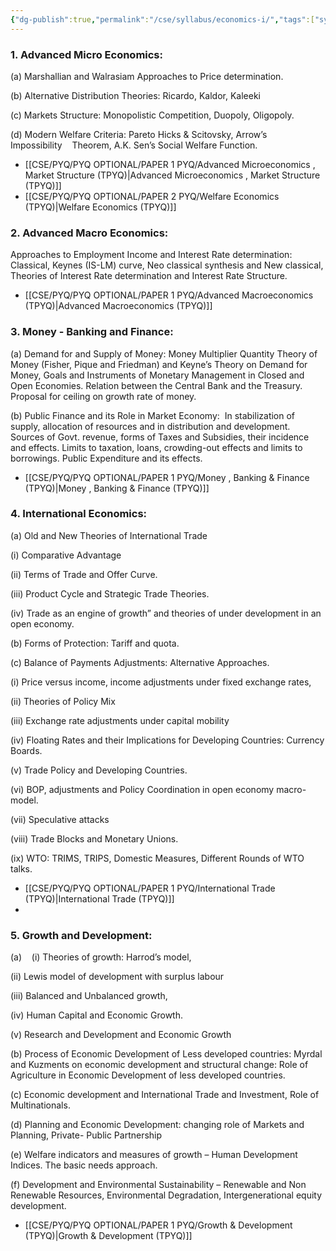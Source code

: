 ```yaml
---
{"dg-publish":true,"permalink":"/cse/syllabus/economics-i/","tags":["syllabus","Navigation"]}
---
```



### 1. Advanced Micro Economics:

(a) Marshallian and Walrasiam Approaches to Price determination.

(b) Alternative Distribution Theories: Ricardo, Kaldor, Kaleeki

(c) Markets Structure: Monopolistic Competition, Duopoly, Oligopoly.

(d) Modern Welfare Criteria: Pareto Hicks & Scitovsky, Arrow’s Impossibility    Theorem, A.K. Sen’s Social Welfare Function. 

- [[CSE/PYQ/PYQ OPTIONAL/PAPER 1 PYQ/Advanced Microeconomics , Market Structure (TPYQ)\|Advanced Microeconomics , Market Structure (TPYQ)]]
- [[CSE/PYQ/PYQ OPTIONAL/PAPER 2 PYQ/Welfare Economics (TPYQ)\|Welfare Economics (TPYQ)]]


### 2. Advanced Macro Economics:

Approaches to Employment Income and Interest Rate determination:  Classical, Keynes (IS-LM) curve, Neo classical synthesis and New classical, Theories of Interest Rate determination and Interest Rate Structure.
- [[CSE/PYQ/PYQ OPTIONAL/PAPER 1 PYQ/Advanced Macroeconomics (TPYQ)\|Advanced Macroeconomics (TPYQ)]]
### 3. Money - Banking and Finance:

(a) Demand for and Supply of Money: Money Multiplier Quantity Theory of Money (Fisher, Pique and Friedman) and Keyne’s Theory on Demand for Money, Goals and Instruments of Monetary Management in Closed and Open Economies. Relation between the Central Bank and the Treasury. Proposal for ceiling on growth rate of money.

(b) Public Finance and its Role in Market Economy:  In stabilization of supply, allocation of resources and in distribution and development. Sources of Govt. revenue, forms of Taxes and Subsidies, their incidence and effects. Limits to taxation, loans, crowding-out effects and limits to borrowings. Public Expenditure and its effects.
- [[CSE/PYQ/PYQ OPTIONAL/PAPER 1 PYQ/Money , Banking & Finance (TPYQ)\|Money , Banking & Finance (TPYQ)]]
### 4. International Economics:

(a) Old and New Theories of International Trade

(i) Comparative Advantage

(ii) Terms of Trade and Offer Curve.

(iii) Product Cycle and Strategic Trade Theories.

(iv) Trade as an engine of growth” and theories of under development in an open economy.

(b) Forms of Protection: Tariff and quota.

(c) Balance of Payments Adjustments: Alternative Approaches.

(i) Price versus income, income adjustments under fixed exchange rates,

(ii) Theories of Policy Mix

(iii) Exchange rate adjustments under capital mobility

(iv) Floating Rates and their Implications for Developing Countries: Currency Boards.

(v) Trade Policy and Developing Countries.

(vi) BOP, adjustments and Policy Coordination in open economy macro-model.

(vii) Speculative attacks

(viii) Trade Blocks and Monetary Unions.

(ix) WTO: TRIMS, TRIPS, Domestic Measures, Different Rounds of WTO talks.
- [[CSE/PYQ/PYQ OPTIONAL/PAPER 1 PYQ/International Trade (TPYQ)\|International Trade (TPYQ)]]
- 
### 5. Growth and Development:



(a)    (i) Theories of growth: Harrod’s model,

(ii) Lewis model of development with surplus labour

(iii) Balanced and Unbalanced growth,

(iv) Human Capital and Economic Growth.

(v) Research and Development and Economic Growth 

(b) Process of Economic Development of Less developed countries: Myrdal and Kuzments on economic development and structural change: Role of Agriculture in Economic Development of less developed countries.

(c) Economic development and International Trade and Investment, Role of Multinationals.

(d) Planning and Economic Development: changing role of Markets and Planning, Private- Public Partnership

(e) Welfare indicators and measures of growth – Human Development Indices. The basic needs approach.

(f) Development and Environmental Sustainability – Renewable and Non Renewable Resources, Environmental Degradation, Intergenerational equity development.

- [[CSE/PYQ/PYQ OPTIONAL/PAPER 1 PYQ/Growth & Development (TPYQ)\|Growth & Development (TPYQ)]]